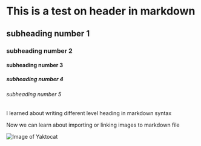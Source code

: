# This is a test on header in markdown 
## subheading number 1
### subheading number 2
#### subheading number 3
##### subheading number 4
###### subheading number 5

I learned about writing different level heading in markdown syntax

Now we can learn about importing or linking images to markdown file

![Image of Yaktocat](https://octodex.github.com/images/yaktocat.png)
